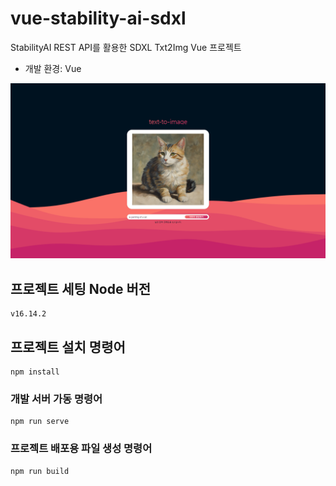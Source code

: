 # vue-stability-ai-sdxl
StabilityAI REST API를 활용한 SDXL Txt2Img Vue 프로젝트
- 개발 환경: Vue

![result](https://github.com/geleego/vue-stability-ai-sdxl/blob/main/doc/thumbnail.png "result")

## 프로젝트 세팅 Node 버전
```
v16.14.2
```

## 프로젝트 설치 명령어
```
npm install
```

### 개발 서버 가동 명령어
```
npm run serve
```

### 프로젝트 배포용 파일 생성 명령어
```
npm run build
```
